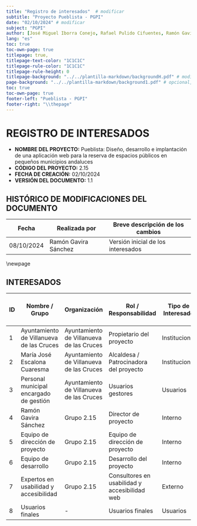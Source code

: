 ```yaml
---
title: "Registro de interesados"  # modificar
subtitle: "Proyecto Pueblista - PGPI"
date: "02/10/2024" # modificar
subject: "PGPI"
author: [José Miguel Iborra Conejo, Rafael Pulido Cifuentes, Ramón Gavira Sánchez, Antonio Macías Ferrera, Daniel Fernández Caballero]
lang: "es"
toc: true
toc-own-page: true
titlepage: true,
titlepage-text-color: "1C1C1C"
titlepage-rule-color: "1C1C1C"
titlepage-rule-height: 0
titlepage-background: "../../plantilla-markdown/backgroundH.pdf" # modificar si el doc es horizontal
page-background: "../../plantilla-markdown/background1.pdf" # opcional, para fondo pagina
toc: true
toc-own-page: true
footer-left: "Pueblista - PGPI"
footer-right: "\\thepage"
---
```



# REGISTRO DE INTERESADOS

- **NOMBRE DEL PROYECTO:** Pueblista: Diseño, desarrollo e implantación de una aplicación web para la reserva de espacios públicos en pequeños municipios andaluces
- **CÓDIGO DEL PROYECTO:** 2.15
- **FECHA DE CREACIÓN:** 02/10/2024
- **VERSIÓN DEL DOCUMENTO:** 1.1


## HISTÓRICO DE MODIFICACIONES DEL DOCUMENTO
|Fecha	|Realizada por	|Breve descripción de los cambios
| ----- | ------------- | ----------------- |
|08/10/2024	| Ramón Gavira Sánchez	| Versión inicial de los interesados |

\newpage

## INTERESADOS

| ID | Nombre / Grupo                           | Organización                            | Rol / Responsabilidad                           | Tipo de Interesado                  | Nivel de Poder (1-5) | Nivel de Interés (1-5) |
|----|------------------------------------------|-----------------------------------------|-------------------------------------------------|------------------------------------|----------------|------------------|
| 1  | Ayuntamiento de Villanueva de las Cruces | Ayuntamiento de Villanueva de las Cruces | Propietario del proyecto                         | Institucional                       | 5              | 5                |
| 2  | María José Escalona Cuaresma             | Ayuntamiento de Villanueva de las Cruces | Alcaldesa / Patrocinadora del proyecto           | Institucional                       | 5              | 5                |
| 3  | Personal municipal encargado de gestión  | Ayuntamiento de Villanueva de las Cruces | Usuarios gestores                                | Usuarios                            | 3              | 3                |
| 4  | Ramón Gavira Sánchez                    | Grupo 2.15                               | Director de proyecto                             | Interno                             | 4             | 5                |
| 5  | Equipo de dirección de proyecto          | Grupo 2.15                               | Equipo de dirección de proyecto                  | Interno                             | 4          | 5                |
| 6  | Equipo de desarrollo                     | Grupo 2.15                               | Desarrollo del proyecto                          | Interno                             | 1              | 2                |
| 7  | Expertos en usabilidad y accesibilidad   | Grupo 2.15                               | Consultores en usabilidad y accesibilidad web    | Externo                             | 2              | 3                |
| 8  | Usuarios finales                         | -                                       | Usuarios finales                                 | Usuarios                            | 4             | 2              |
